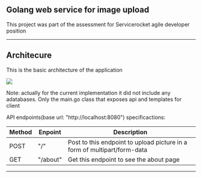 ## Golang web service for image upload

This project was part of the assessment for Servicerocket agile developer position 

---

## Architecure

This is the basic architecture of the application

![](https://bitbucket.org/khairimusa60/khairi-image-upload-service/raw/f1e9846436889f9d63c0e336aa3f3a37808d29ca/pictures/golang%20architecture.PNG) 

Note: actually for the current implementation it did not include any adatabases. Only the main.go class that exposes api and templates for client

API endpoints(base url: "http://localhost:8080") specificactions:

| Method  | Enpoint | Description
| ------------- | ------------- | ------------- |
| POST  | "/"  | Post to this endpoint to upload picture in a form of multipart/form-data |
| GET  | "/about"  | Get this endpoint to see the about page  |

---